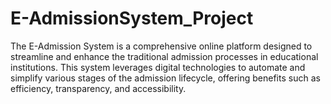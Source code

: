 # E-AdmissionSystem_Project
The E-Admission System is a comprehensive online platform designed to streamline and enhance the traditional admission processes in educational institutions. This system leverages digital technologies to automate and simplify various stages of the admission lifecycle, offering benefits such as efficiency, transparency, and accessibility.

